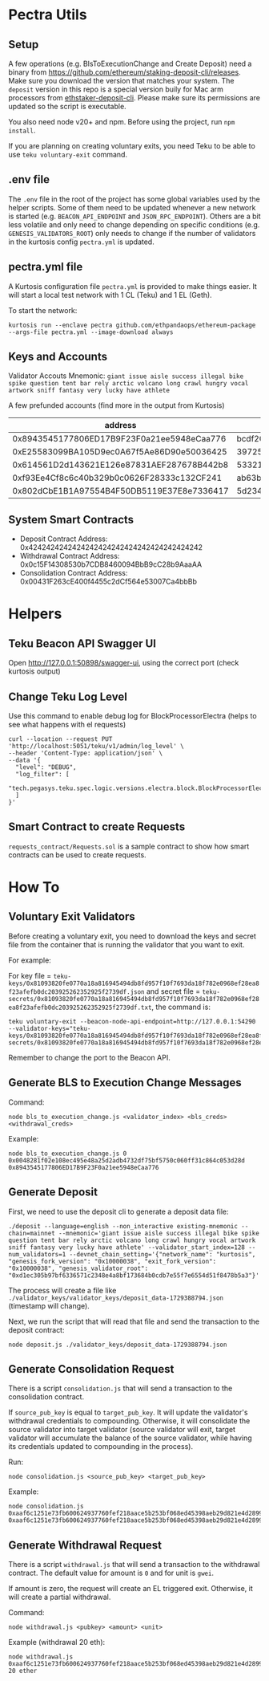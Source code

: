 # Pectra Utils

## Setup

A few operations (e.g. BlsToExecutionChange and Create Deposit) need a binary from https://github.com/ethereum/staking-deposit-cli/releases. Make sure you download the version that matches your system. The `deposit` version in this repo is a special version buily for Mac arm processors from [ethstaker-deposit-cli](https://github.com/eth-educators/ethstaker-deposit-cli/releases). Please make sure its permissions are updated so the script is executable.

You also need node v20+ and npm. Before using the project, run `npm install`.

If you are planning on creating voluntary exits, you need Teku to be able to use `teku voluntary-exit` command.

## .env file

The `.env` file in the root of the project has some global variables used by the helper scripts. Some of them need to be updated whenever a new network is started (e.g. `BEACON_API_ENDPOINT` and `JSON_RPC_ENDPOINT`). Others are a bit less volatile and only need to change depending on specific conditions (e.g. `GENESIS_VALIDATORS_ROOT`) only needs to change if the number of validators in the kurtosis config `pectra.yml` is updated.

## pectra.yml file

A Kurtosis configuration file `pectra.yml` is provided to make things easier. It will start a local test network with 1 CL (Teku) and 1 EL (Geth).

To start the network:
```
kurtosis run --enclave pectra github.com/ethpandaops/ethereum-package --args-file pectra.yml --image-download always
```

## Keys and Accounts

Validator Accouts Mnemonic: `giant issue aisle success illegal bike spike question tent bar rely arctic volcano long crawl hungry vocal artwork sniff fantasy very lucky have athlete`

A few prefunded accounts (find more in the output from Kurtosis)

| address                                    | private_key                                                      |
| ------------------------------------------ | ---------------------------------------------------------------- |
| 0x8943545177806ED17B9F23F0a21ee5948eCaa776 | bcdf20249abf0ed6d944c0288fad489e33f66b3960d9e6229c1cd214ed3bbe31 |
| 0xE25583099BA105D9ec0A67f5Ae86D90e50036425 | 39725efee3fb28614de3bacaffe4cc4bd8c436257e2c8bb887c4b5c4be45e76d |
| 0x614561D2d143621E126e87831AEF287678B442b8 | 53321db7c1e331d93a11a41d16f004d7ff63972ec8ec7c25db329728ceeb1710 |
| 0xf93Ee4Cf8c6c40b329b0c0626F28333c132CF241 | ab63b23eb7941c1251757e24b3d2350d2bc05c3c388d06f8fe6feafefb1e8c70 |
| 0x802dCbE1B1A97554B4F50DB5119E37E8e7336417 | 5d2344259f42259f82d2c140aa66102ba89b57b4883ee441a8b312622bd42491 |

## System Smart Contracts

- Deposit Contract Address: 0x4242424242424242424242424242424242424242
- Withdrawal Contract Address: 0x0c15F14308530b7CDB8460094BbB9cC28b9AaaAA
- Consolidation Contract Address: 0x00431F263cE400f4455c2dCf564e53007Ca4bbBb

# Helpers

## Teku Beacon API Swagger UI

Open http://127.0.0.1:50898/swagger-ui, using the correct port (check kurtosis output)

## Change Teku Log Level

Use this command to enable debug log for BlockProcessorElectra (helps to see what happens with el requests)

```
curl --location --request PUT 'http://localhost:5051/teku/v1/admin/log_level' \
--header 'Content-Type: application/json' \
--data '{
  "level": "DEBUG",
  "log_filter": [
    "tech.pegasys.teku.spec.logic.versions.electra.block.BlockProcessorElectra"
  ]
}'
```

## Smart Contract to create Requests

`requests_contract/Requests.sol` is a sample contract to show how smart contracts can be used to create requests.

# How To

## Voluntary Exit Validators

Before creating a voluntary exit, you need to download the keys and secret file from the container that is running the validator that you want to exit.

For example:

For key file = `teku-keys/0x81093820fe0770a18a816945494db8fd957f10f7693da18f782e0968ef28ea8f23afefb0dc203925262352925f2739df.json` and secret file = `teku-secrets/0x81093820fe0770a18a816945494db8fd957f10f7693da18f782e0968ef28ea8f23afefb0dc203925262352925f2739df.txt`, the command is:

```
teku voluntary-exit --beacon-node-api-endpoint=http://127.0.0.1:54290 --validator-keys="teku-keys/0x81093820fe0770a18a816945494db8fd957f10f7693da18f782e0968ef28ea8f23afefb0dc203925262352925f2739df.json:teku-secrets/0x81093820fe0770a18a816945494db8fd957f10f7693da18f782e0968ef28ea8f23afefb0dc203925262352925f2739df.txt"
```

Remember to change the port to the Beacon API.

## Generate BLS to Execution Change Messages

Command:

```
node bls_to_execution_change.js <validator_index> <bls_creds> <withdrawal_creds>
```

Example:

```
node bls_to_execution_change.js 0 0x0048281f02e108ec495e48a25d2adb4732df75bf5750c060ff31c864c053d28d 0x8943545177806ED17B9F23F0a21ee5948eCaa776
```

## Generate Deposit

First, we need to use the deposit cli to generate a deposit data file:

```
./deposit --language=english --non_interactive existing-mnemonic --chain=mainnet --mnemonic='giant issue aisle success illegal bike spike question tent bar rely arctic volcano long crawl hungry vocal artwork sniff fantasy very lucky have athlete' --validator_start_index=128 --num_validators=1 --devnet_chain_setting='{"network_name": "kurtosis", "genesis_fork_version": "0x10000038", "exit_fork_version": "0x10000038", "genesis_validator_root": "0xd1ec305b97bf6336571c2348e4a8bf173684b0cdb7e55f7e6554d51f8478b5a3"}'
```

The process will create a file like `./validator_keys/validator_keys/deposit_data-1729388794.json` (timestamp will change).

Next, we run the script that will read that file and send the transaction to the deposit contract:

```
node deposit.js ./validator_keys/deposit_data-1729388794.json
```

## Generate Consolidation Request

There is a script `consolidation.js` that will send a transaction to the consolidation contract.

If `source_pub_key` is equal to `target_pub_key`. It will update the validator's withdrawal credentials to compounding. Otherwise, it will consolidate the source validator into target validator (source validator will exit, target validator will accumulate the balance of the source validator, while having its credentials updated to compounding in the process).

Run:

```
node consolidation.js <source_pub_key> <target_pub_key>
```

Example:

```
node consolidation.js 0xaaf6c1251e73fb600624937760fef218aace5b253bf068ed45398aeb29d821e4d2899343ddcbbe37cb3f6cf500dff26c 0xaaf6c1251e73fb600624937760fef218aace5b253bf068ed45398aeb29d821e4d2899343ddcbbe37cb3f6cf500dff26c
```

## Generate Withdrawal Request

There is a script `withdrawal.js` that will send a transaction to the withdrawal contract. The default value for amount is `0` and for unit is `gwei`.

If amount is zero, the request will create an EL triggered exit. Otherwise, it will create a partial withdrawal.

Command:

```
node withdrawal.js <pubkey> <amount> <unit>
```

Example (withdrawal 20 eth):

```
node withdrawal.js 0xaaf6c1251e73fb600624937760fef218aace5b253bf068ed45398aeb29d821e4d2899343ddcbbe37cb3f6cf500dff26c 20 ether
```